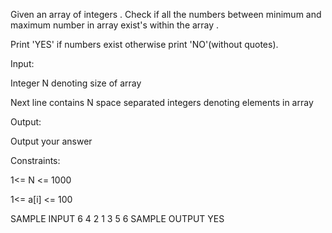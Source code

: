 Given an array of integers . Check if all the numbers between minimum and maximum number in array exist's within the array .

Print 'YES' if numbers exist otherwise print 'NO'(without quotes).

Input:

Integer N denoting size of array

Next line contains N space separated integers denoting elements in array

Output:

Output your answer

Constraints:

1<= N <= 1000

1<= a[i] <= 100

SAMPLE INPUT 
6
4 2 1 3 5 6
SAMPLE OUTPUT 
YES